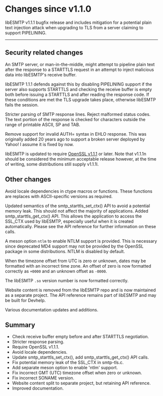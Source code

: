 # Changes since v1.1.0

libESMTP v1.1.1 bugfix release and includes mitigation for a potential plain
text injection attack when upgrading to TLS from a server claiming to support
PIPELINING.

---

## Security related changes

An SMTP server, or man-in-the-middle, might attempt to pipeline plain text
after the response to a STARTTLS request in an attempt to inject malicious data
into libESMTP's receive buffer.

libESMTP 1.1.1 defends against this by disabling PIPELINING support if the
server also supports STARTTLS and checking the receive buffer is empty both
before issuing a STARTTLS and after reading the response code.  If these
conditions are met the TLS upgrade takes place, otherwise libESMTP fails the
session.


Stricter parsing of SMTP response lines. Reject malformed status codes. The
text portion of the response is checked for characters outside the range of
printable ASCII, SP and TAB.


Remove support for invalid AUTH= syntax in EHLO response. This was originally
added 20 years ago to support a broken server deployed by Yahoo! I assume it
is fixed by now.


libESMTP is updated to require [OpenSSL v1.1.1][1] or later. Note that v1.1.1n
should be considered the minimum acceptable release however, at the time of
writing, some distributions still supply v1.1.1l.


## Other changes

Avoid locale dependencies in ctype macros or functions. These functions are
replaces with ASCII-specific versions as required.


Updated semantics of the smtp\_starttls\_set\_ctx() API to avoid a potential
memory leak. This should not affect the majority of applications.  Added
smtp\_starttls\_get\_ctx() API.  This allows the application to access the
SSL\_CTX used by libESMTP, especially useful when it is created automatically.
Please see the API reference for further information on these calls.


A meson option `ntlm` to enable NTLM support is provided.  This is necessary
since deprecated MD4 support may not be provided by the OpenSSL package in some
distributions. NTLM is disabled by default.


When the timezone offset from UTC is zero or unknown, dates may be formatted
with an incorrect time zone.  An offset of zero is now formatted correctly as
`+0000` and an unknown offset as `-0000`.


The libESMTP `.so` version number is now formatted correctly.


Website content is removed from the libESMTP repo and is now maintained as a
separate project.  The API reference remains part of libESMTP and may be
built for Devhelp.

Various documentation updates and additions.


## Summary

* Check receive buffer empty before and after STARTTLS negotiation.
* Stricter response parsing.
* Require OpenSSL v1.1.1.
* Avoid locale dependencies.
* Update smtp\_starttls\_set\_ctx(), add smtp\_starttls\_get\_ctx() API calls.
* Fix potential memory leak of the SSL\_CTX in smtp-tls.c.
* Add separate meson option to enable 'ntlm' support.
* Fix incorrect GMT (UTC) timezone offset when zero or unknown.
* Fix incorrect SONAME version.
* Website content split to separate project, but retaining API reference.
* Improved documentation.

[1]: https://www.openssl.org/
